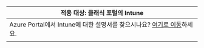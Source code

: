 |적용 대상: 클래식 포털의 Intune |
|--|
|Azure Portal에서 Intune에 대한 설명서를 찾으시나요? [여기로 이동](/intune/what-is-intune)하세요.|
| |
